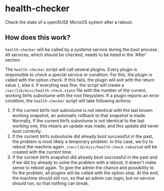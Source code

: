 # health-checker

Check the state of a openSUSE MicroOS system after a reboot.


## How does this work?

`health-checker` will be called by a systemd service during the boot
process. All services, which should be checked, needs to be listed in the
'After' section.

The `health-checker` script will call several plugins. Every plugin is
responsible to check a special service or condition. For this, the plugin is
called with the option *check*. If this fails, the plugin will exit with the
return value `1`, else `0`.
If everyting was fine, the script will create a
`/var/lib/misc/health-check.state` file with the number of the current,
working btrfs subvolume with the root filesystem.
If a plugin reports an error condition, the `health-checker` script will take
following actions:

1. If the current btrfs root subvolume is not identical with the last known
   working snapshot, an automatic rollback to that snapshot is made. Normally,
   if the current btrfs subvolume is not identical to the last working one,
   this means an update was made, and this update did never boot correctly.
2. If the current btrfs subvolume did already boot successful in the past, the
   problem is most likely a temporary problem. In this case, we try to reboot
   the machine again. `/var/lib/misc/health-check.rebooted` will be created
   with the current time.
3. If the current btrfs snapshot did already boot successful in the past and
   if we did try already to solve the problem with a reboot, it doesn't make
   sense to reboot again. To give the admin the chance and possibility to fix
   the problem, all plugins will be called with the option *stop*. At the
   end, the machine should still run, so that an admin can login, but no
   service should run, so that nothing can break.
